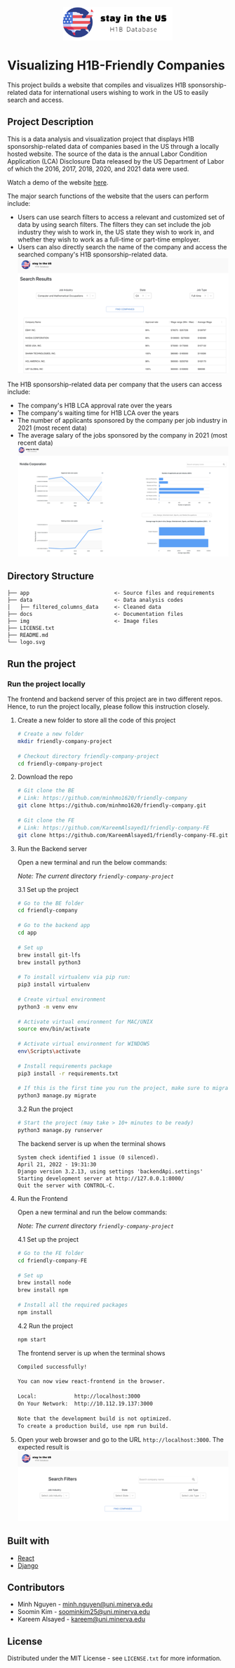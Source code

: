 <p align="center">
 <img align="center" alt="Logo" src="./img/logo.png" width="250"/>
</p>

# Visualizing H1B-Friendly Companies

This project builds a website that compiles and visualizes H1B sponsorship-related data for international users wishing to work in the US to easily search and access.

## Project Description

This is a data analysis and visualization project that displays H1B sponsorship-related data of companies based in the US through a locally hosted website. The source of the data is the annual Labor Condition Application (LCA) Disclosure Data released by the US Department of Labor of which the 2016, 2017, 2018, 2020, and 2021 data were used. 

Watch a demo of the website [here](https://www.loom.com/share/d6aabab26e6f44068160327c143e8e54).

The major search functions of the website that the users can perform include:
- Users can use search filters to access a relevant and customized set of data by using search filters. The filters they can set include the job industry they wish to work in, the US state they wish to work in, and whether they wish to work as a full-time or part-time employer.
- Users can also directly search the name of the company and access the searched company's H1B sponsorship-related data.
![search_result](./img/search_result.png)

The H1B sponsorship-related data per company that the users can access include:
- The company's H1B LCA approval rate over the years
- The company's waiting time for H1B LCA over the years
- The number of applicants sponsored by the company per job industry in 2021 (most recent data)
- The average salary of the jobs sponsored by the company in 2021 (most recent data)
![company_stats_example](./img/company_plots_example.png)

## Directory Structure
    ├── app                           <- Source files and requirements
    ├── data                          <- Data analysis codes
    │   ├── filtered_columns_data     <- Cleaned data
    ├── docs                          <- Documentation files
    ├── img                           <- Image files
    ├── LICENSE.txt
    ├── README.md
    └── logo.svg

## Run the project

### Run the project locally

The frontend and backend server of this project are in two different repos. Hence, to run the project locally, please follow this instruction closely.

1. Create a new folder to store all the code of this project
    ```bash
    # Create a new folder
    mkdir friendly-company-project

    # Checkout directory friendly-company-project
    cd friendly-company-project
    ```

2. Download the repo
    ```bash
    # Git clone the BE 
    # Link: https://github.com/minhmo1620/friendly-company
    git clone https://github.com/minhmo1620/friendly-company.git

    # Git clone the FE
    # Link: https://github.com/KareemAlsayed1/friendly-company-FE
    git clone https://github.com/KareemAlsayed1/friendly-company-FE.git
    ```
3. Run the Backend server

    Open a new terminal and run the below commands:

    _Note: The current directory ```friendly-company-project```_

    3.1 Set up the project
    ```bash
    # Go to the BE folder
    cd friendly-company

    # Go to the backend app
    cd app

    # Set up
    brew install git-lfs
    brew install python3

    # To install virtualenv via pip run:
    pip3 install virtualenv

    # Create virtual environment 
    python3 -m venv env

    # Activate virtual environment for MAC/UNIX
    source env/bin/activate

    # Activate virtual environment for WINDOWS
    env\Scripts\activate

    # Install requirements package
    pip3 install -r requirements.txt

    # If this is the first time you run the project, make sure to migrate (normally takes 10+ mins)
    python3 manage.py migrate
    ```
    3.2 Run the project
    ```bash
    # Start the project (may take > 10+ minutes to be ready)
    python3 manage.py runserver
    ```
    The backend server is up when the terminal shows
    ```
    System check identified 1 issue (0 silenced).
    April 21, 2022 - 19:31:30
    Django version 3.2.13, using settings 'backendApi.settings'
    Starting development server at http://127.0.0.1:8000/
    Quit the server with CONTROL-C.
    ```
4. Run the Frontend 
    
    Open a new terminal and run the below commands:

    _Note: The current directory ```friendly-company-project```_

    4.1 Set up the project
    ```bash
    # Go to the FE folder
    cd friendly-company-FE

    # Set up
    brew install node
    brew install npm

    # Install all the required packages
    npm install
    ```
    4.2 Run the project
    ```bash
    npm start
    ```
    The frontend server is up when the terminal shows
    ```bash
    Compiled successfully!

    You can now view react-frontend in the browser.

    Local:            http://localhost:3000
    On Your Network:  http://10.112.19.137:3000

    Note that the development build is not optimized.
    To create a production build, use npm run build.
    ```

5. Open your web browser and go to the URL ```http://localhost:3000```. The expected result is
![welcome_page](./img/welcome_page.png)

## Built with

- [React](https://reactjs.org/)
- [Django](https://www.djangoproject.com/start/)

## Contributors
- Minh Nguyen - minh.nguyen@uni.minerva.edu
- Soomin Kim - soominkim25@uni.minerva.edu 
- Kareem Alsayed - kareem@uni.minerva.edu

## License

Distributed under the MIT License - see ```LICENSE.txt``` for more information.
